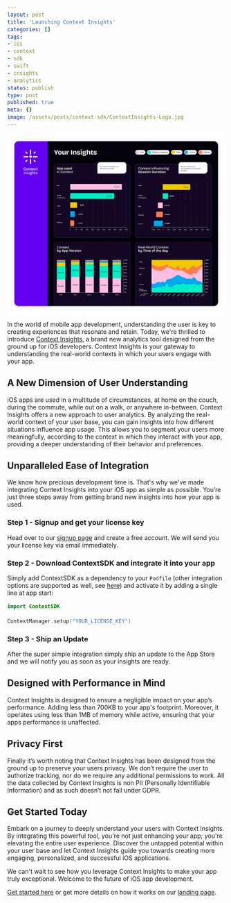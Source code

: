 ```yaml
---
layout: post
title: 'Launching Context Insights'
categories: []
tags:
- ios
- context
- sdk
- swift
- insights
- analytics
status: publish
type: post
published: true
meta: {}
image: /assets/posts/context-sdk/ContextInsights-Logo.jpg
---
```


<a href="https://contextsdk.com/insights"><img src="/assets/posts/insights/ContextInsights-Screenshot.png"></a>

In the world of mobile app development, understanding the user is key to creating experiences that resonate and retain. Today, we're thrilled to introduce [Context Insights](https://contextsdk.com/insights), a brand new analytics tool designed from the ground up for iOS developers. Context Insights is your gateway to understanding the real-world contexts in which your users engage with your app.

## A New Dimension of User Understanding

iOS apps are used in a multitude of circumstances, at home on the couch, during the commute, while out on a walk, or anywhere in-between. Context Insights offers a new approach to user analytics. By analyzing the real-world context of your user base, you can gain insights into how different situations influence app usage. This allows you to segment your users more meaningfully, according to the context in which they interact with your app, providing a deeper understanding of their behavior and preferences.

## Unparalleled Ease of Integration

We know how precious development time is. That's why we've made integrating Context Insights into your iOS app as simple as possible. You’re just three steps away from getting brand new insights into how your app is used.

### Step 1 - Signup and get your license key

Head over to our [signup page](https://insights.contextsdk.com/register) and create a free account. We will send you your license key via email immediately.

### Step 2 - Download ContextSDK and integrate it into your app

Simply add ContextSDK as a dependency to your `Podfile` (other integration options are supported as well, see [here](https://docs.insights.contextsdk.com/#installation)) and activate it by adding a single line at app start:

```swift
import ContextSDK

ContextManager.setup("YOUR_LICENSE_KEY")
```

### Step 3 - Ship an Update

After the super simple integration simply ship an update to the App Store and we will notify you as soon as your insights are ready.

## Designed with Performance in Mind

Context Insights is designed to ensure a negligible impact on your app’s performance. Adding less than 700KB to your app's footprint. Moreover, it operates using less than 1MB of memory while active, ensuring that your apps performance is unaffected.

## Privacy First

Finally it’s worth noting that Context Insights has been designed from the ground up to preserve your users privacy. We don’t require the user to authorize tracking, nor do we require any additional permissions to work. All the data collected by Context Insights is non PII (Personally Identifiable Information) and as such doesn’t not fall under GDPR.

## Get Started Today

Embark on a journey to deeply understand your users with Context Insights. By integrating this powerful tool, you're not just enhancing your app; you're elevating the entire user experience. Discover the untapped potential within your user base and let Context Insights guide you towards creating more engaging, personalized, and successful iOS applications.

We can't wait to see how you leverage Context Insights to make your app truly exceptional. Welcome to the future of iOS app development. 

[Get started here](https://insights.contextsdk.com/register) or get more details on how it works on our [landing page](https://contextsdk.com/insights/).

